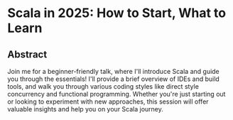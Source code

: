 # Scala in 2025: How to Start, What to Learn

## Abstract

Join me for a beginner-friendly talk, where I'll introduce Scala and guide you through the essentials! I'll provide a brief overview of IDEs and build tools, and walk you through various coding styles like direct style concurrency and functional programming. Whether you're just starting out or looking to experiment with new approaches, this session will offer valuable insights and help you on your Scala journey.

